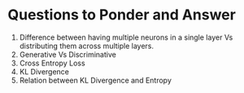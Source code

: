 # Questions to Ponder and Answer

1. Difference between having multiple neurons in a single layer Vs distributing them across multiple layers.
2. Generative Vs Discriminative
3. Cross Entropy Loss
4. KL Divergence
5. Relation between KL Divergence and Entropy
